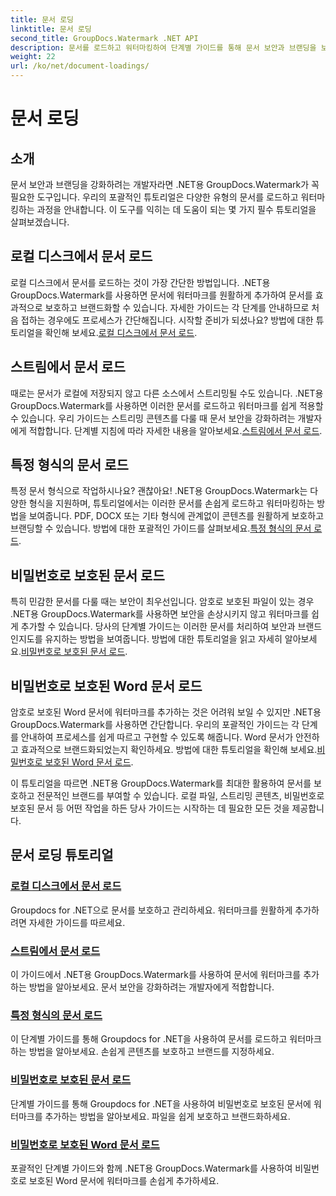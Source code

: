```yaml
---
title: 문서 로딩
linktitle: 문서 로딩
second_title: GroupDocs.Watermark .NET API
description: 문서를 로드하고 워터마킹하여 단계별 가이드를 통해 문서 보안과 브랜딩을 보장하는 .NET용 GroupDocs.Watermark 튜토리얼을 살펴보세요.
weight: 22
url: /ko/net/document-loadings/
---
```


# 문서 로딩

## 소개
문서 보안과 브랜딩을 강화하려는 개발자라면 .NET용 GroupDocs.Watermark가 꼭 필요한 도구입니다. 우리의 포괄적인 튜토리얼은 다양한 유형의 문서를 로드하고 워터마킹하는 과정을 안내합니다. 이 도구를 익히는 데 도움이 되는 몇 가지 필수 튜토리얼을 살펴보겠습니다.

## 로컬 디스크에서 문서 로드
로컬 디스크에서 문서를 로드하는 것이 가장 간단한 방법입니다. .NET용 GroupDocs.Watermark를 사용하면 문서에 워터마크를 원활하게 추가하여 문서를 효과적으로 보호하고 브랜드화할 수 있습니다. 자세한 가이드는 각 단계를 안내하므로 처음 접하는 경우에도 프로세스가 간단해집니다. 시작할 준비가 되셨나요? 방법에 대한 튜토리얼을 확인해 보세요.[로컬 디스크에서 문서 로드](./load-document-from-local-disk/).

## 스트림에서 문서 로드
 때로는 문서가 로컬에 저장되지 않고 다른 소스에서 스트리밍될 수도 있습니다. .NET용 GroupDocs.Watermark를 사용하면 이러한 문서를 로드하고 워터마크를 쉽게 적용할 수 있습니다. 우리 가이드는 스트리밍 콘텐츠를 다룰 때 문서 보안을 강화하려는 개발자에게 적합합니다. 단계별 지침에 따라 자세한 내용을 알아보세요.[스트림에서 문서 로드](./load-document-from-stream/).

## 특정 형식의 문서 로드
특정 문서 형식으로 작업하시나요? 괜찮아요! .NET용 GroupDocs.Watermark는 다양한 형식을 지원하며, 튜토리얼에서는 이러한 문서를 손쉽게 로드하고 워터마킹하는 방법을 보여줍니다. PDF, DOCX 또는 기타 형식에 관계없이 콘텐츠를 원활하게 보호하고 브랜딩할 수 있습니다. 방법에 대한 포괄적인 가이드를 살펴보세요.[특정 형식의 문서 로드](./load-specific-format-document/).

## 비밀번호로 보호된 문서 로드
 특히 민감한 문서를 다룰 때는 보안이 최우선입니다. 암호로 보호된 파일이 있는 경우 .NET용 GroupDocs.Watermark를 사용하면 보안을 손상시키지 않고 워터마크를 쉽게 추가할 수 있습니다. 당사의 단계별 가이드는 이러한 문서를 처리하여 보안과 브랜드 인지도를 유지하는 방법을 보여줍니다. 방법에 대한 튜토리얼을 읽고 자세히 알아보세요.[비밀번호로 보호된 문서 로드](./load-password-protected-document/).

## 비밀번호로 보호된 Word 문서 로드
암호로 보호된 Word 문서에 워터마크를 추가하는 것은 어려워 보일 수 있지만 .NET용 GroupDocs.Watermark를 사용하면 간단합니다. 우리의 포괄적인 가이드는 각 단계를 안내하여 프로세스를 쉽게 따르고 구현할 수 있도록 해줍니다. Word 문서가 안전하고 효과적으로 브랜드화되었는지 확인하세요. 방법에 대한 튜토리얼을 확인해 보세요.[비밀번호로 보호된 Word 문서 로드](./load-password-protected-word-document/).

이 튜토리얼을 따르면 .NET용 GroupDocs.Watermark를 최대한 활용하여 문서를 보호하고 전문적인 브랜드를 부여할 수 있습니다. 로컬 파일, 스트리밍 콘텐츠, 비밀번호로 보호된 문서 등 어떤 작업을 하든 당사 가이드는 시작하는 데 필요한 모든 것을 제공합니다.
## 문서 로딩 튜토리얼
### [로컬 디스크에서 문서 로드](./load-document-from-local-disk/)
Groupdocs for .NET으로 문서를 보호하고 관리하세요. 워터마크를 원활하게 추가하려면 자세한 가이드를 따르세요.
### [스트림에서 문서 로드](./load-document-from-stream/)
이 가이드에서 .NET용 GroupDocs.Watermark를 사용하여 문서에 워터마크를 추가하는 방법을 알아보세요. 문서 보안을 강화하려는 개발자에게 적합합니다.
### [특정 형식의 문서 로드](./load-specific-format-document/)
이 단계별 가이드를 통해 Groupdocs for .NET을 사용하여 문서를 로드하고 워터마크하는 방법을 알아보세요. 손쉽게 콘텐츠를 보호하고 브랜드를 지정하세요.
### [비밀번호로 보호된 문서 로드](./load-password-protected-document/)
단계별 가이드를 통해 Groupdocs for .NET을 사용하여 비밀번호로 보호된 문서에 워터마크를 추가하는 방법을 알아보세요. 파일을 쉽게 보호하고 브랜드화하세요.
### [비밀번호로 보호된 Word 문서 로드](./load-password-protected-word-document/)
포괄적인 단계별 가이드와 함께 .NET용 GroupDocs.Watermark를 사용하여 비밀번호로 보호된 Word 문서에 워터마크를 손쉽게 추가하세요.
